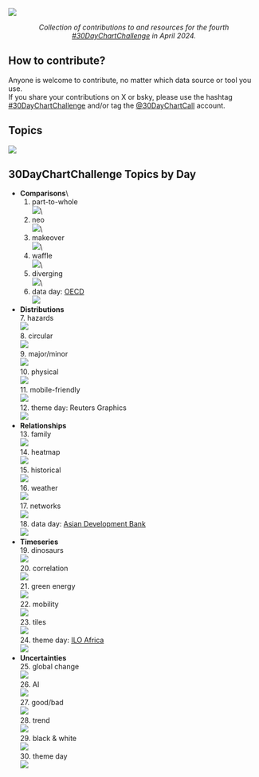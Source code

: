 ![](img/banner.png)

<p align="center">
    <em>Collection of contributions to and resources for the fourth <a href="https://twitter.com/30DayChartChall">#30DayChartChallenge</a> in April 2024.</em>
</p>

## How to contribute?

Anyone is welcome to contribute, no matter which data source or tool you use.\
If you share your contributions on X or bsky, please use the hashtag [#30DayChartChallenge](https://twitter.com/search?q=%2330DayChartChallenge) and/or tag the [\@30DayChartCall](https://twitter.com/30DayChartChall) account.

## Topics

![](img/prompts.png)

## 30DayChartChallenge Topics by Day

-   **Comparisons**\
    1. part-to-whole\
    ![](img/Day%201.png)\
    2. neo\
    ![](img/Day%202.png)\
    3. makeover\
    ![](img/Day%203.png)\
    4. waffle\
    ![](img/Day%204.png)\
    5. diverging\
    ![](img/Day%205.png)\
    6. data day: [OECD](data.oecd.org)\
    ![](img/Day%206.png)
-   **Distributions**\
    7. hazards\
    ![](img/Day%207.png)\
    8. circular\
    ![](img/Day%208.png)\
    9. major/minor\
    ![](img/Day%209.png)\
    10. physical\
    ![](img/Day%2010.png)\
    11. mobile-friendly\
    ![](img/Day%2011.png)\
    12. theme day: Reuters Graphics\
    ![](img/Day%2012.png)
-   **Relationships**\
    13. family\
    ![](img/Day%2013.png)\
    14. heatmap\
    ![](img/Day%2014.png)\
    15. historical\
    ![](img/Day%2015.png)\
    16. weather\
    ![](img/Day%2016.png)\
    17. networks\
    ![](img/Day%2017.png)\
    18. data day: [Asian Development Bank](data.adb.org)\
    ![](img/Day%2018.png)
-   **Timeseries**\
    19. dinosaurs\
    ![](img/Day%2019.png)\
    20. correlation\
    ![](img/Day%2020.png)\
    21. green energy\
    ![](img/Day%2021.png)\
    22. mobility\
    ![](img/Day%2022.png)\
    23. tiles\
    ![](img/Day%2023.png)\
    24. theme day: [ILO Africa](ilostat.ilo.org/data/africa/)\
    ![](img/Day%2024.png)
-   **Uncertainties**\
    25. global change\
    ![](img/Day%2025.png)\
    26. AI\
    ![](img/Day%2026.png)\
    27. good/bad\
    ![](img/Day%2027.png)\
    28. trend\
    ![](img/Day%2028.png)\
    29. black & white\
    ![](img/Day%2029.png)\
    30. theme day\
    ![](img/Day%2030.png)
